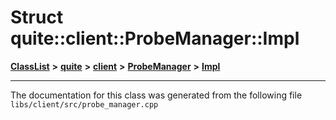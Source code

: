 

# Struct quite::client::ProbeManager::Impl



[**ClassList**](annotated.md) **>** [**quite**](namespacequite.md) **>** [**client**](namespacequite_1_1client.md) **>** [**ProbeManager**](classquite_1_1client_1_1ProbeManager.md) **>** [**Impl**](structquite_1_1client_1_1ProbeManager_1_1Impl.md)







































































------------------------------
The documentation for this class was generated from the following file `libs/client/src/probe_manager.cpp`

